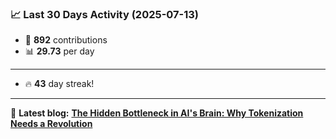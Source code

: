 <!--START_STATS-->
### 📈 Last 30 Days Activity (2025-07-13)  
- 🧮 **892** contributions  
- 📊 **29.73** per day
---
- 🔥 **43** day streak!
---
📝 **Latest blog:** [**The Hidden Bottleneck in AI's Brain: Why Tokenization Needs a Revolution**](https://andriak.com/blog/tokenization-revolution)
<!--END_STATS-->
